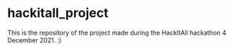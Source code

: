# hackitall_project
This is the repository of the project made during the HackItAll hackathon 4 December 2021. :)
